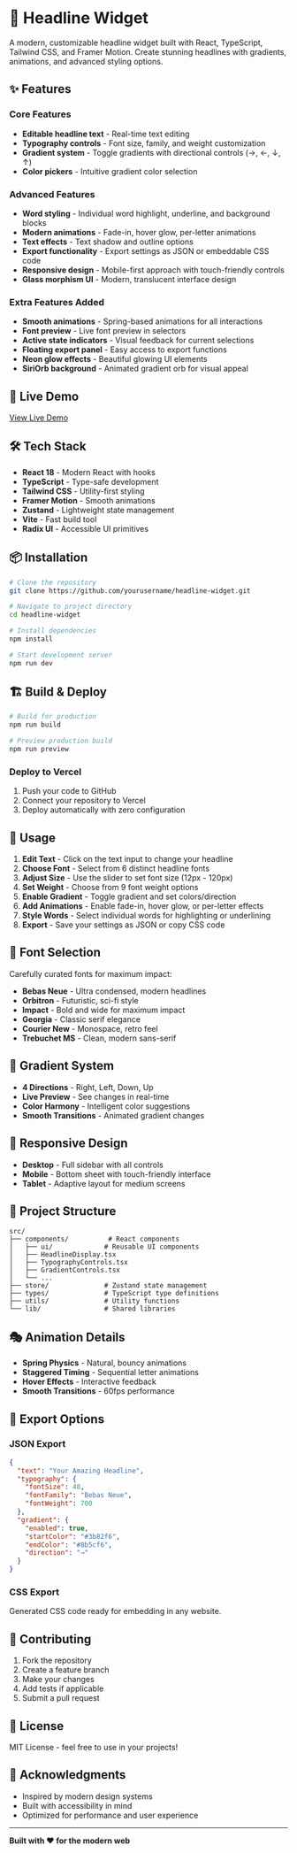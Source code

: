 # 🎨 Headline Widget

A modern, customizable headline widget built with React, TypeScript, Tailwind CSS, and Framer Motion. Create stunning headlines with gradients, animations, and advanced styling options.

## ✨ Features

### Core Features

- **Editable headline text** - Real-time text editing
- **Typography controls** - Font size, family, and weight customization
- **Gradient system** - Toggle gradients with directional controls (→, ←, ↓, ↑)
- **Color pickers** - Intuitive gradient color selection

### Advanced Features

- **Word styling** - Individual word highlight, underline, and background blocks
- **Modern animations** - Fade-in, hover glow, per-letter animations
- **Text effects** - Text shadow and outline options
- **Export functionality** - Export settings as JSON or embeddable CSS code
- **Responsive design** - Mobile-first approach with touch-friendly controls
- **Glass morphism UI** - Modern, translucent interface design

### Extra Features Added

- **Smooth animations** - Spring-based animations for all interactions
- **Font preview** - Live font preview in selectors
- **Active state indicators** - Visual feedback for current selections
- **Floating export panel** - Easy access to export functions
- **Neon glow effects** - Beautiful glowing UI elements
- **SiriOrb background** - Animated gradient orb for visual appeal

## 🚀 Live Demo

[View Live Demo](https://your-vercel-url.vercel.app)

## 🛠️ Tech Stack

- **React 18** - Modern React with hooks
- **TypeScript** - Type-safe development
- **Tailwind CSS** - Utility-first styling
- **Framer Motion** - Smooth animations
- **Zustand** - Lightweight state management
- **Vite** - Fast build tool
- **Radix UI** - Accessible UI primitives

## 📦 Installation

```bash
# Clone the repository
git clone https://github.com/yourusername/headline-widget.git

# Navigate to project directory
cd headline-widget

# Install dependencies
npm install

# Start development server
npm run dev
```

## 🏗️ Build & Deploy

```bash
# Build for production
npm run build

# Preview production build
npm run preview
```

### Deploy to Vercel

1. Push your code to GitHub
2. Connect your repository to Vercel
3. Deploy automatically with zero configuration

## 🎯 Usage

1. **Edit Text** - Click on the text input to change your headline
2. **Choose Font** - Select from 6 distinct headline fonts
3. **Adjust Size** - Use the slider to set font size (12px - 120px)
4. **Set Weight** - Choose from 9 font weight options
5. **Enable Gradient** - Toggle gradient and set colors/direction
6. **Add Animations** - Enable fade-in, hover glow, or per-letter effects
7. **Style Words** - Select individual words for highlighting or underlining
8. **Export** - Save your settings as JSON or copy CSS code

## 🎨 Font Selection

Carefully curated fonts for maximum impact:

- **Bebas Neue** - Ultra condensed, modern headlines
- **Orbitron** - Futuristic, sci-fi style
- **Impact** - Bold and wide for maximum impact
- **Georgia** - Classic serif elegance
- **Courier New** - Monospace, retro feel
- **Trebuchet MS** - Clean, modern sans-serif

## 🌈 Gradient System

- **4 Directions** - Right, Left, Down, Up
- **Live Preview** - See changes in real-time
- **Color Harmony** - Intelligent color suggestions
- **Smooth Transitions** - Animated gradient changes

## 📱 Responsive Design

- **Desktop** - Full sidebar with all controls
- **Mobile** - Bottom sheet with touch-friendly interface
- **Tablet** - Adaptive layout for medium screens

## 🔧 Project Structure

```
src/
├── components/          # React components
│   ├── ui/             # Reusable UI components
│   ├── HeadlineDisplay.tsx
│   ├── TypographyControls.tsx
│   ├── GradientControls.tsx
│   └── ...
├── store/              # Zustand state management
├── types/              # TypeScript type definitions
├── utils/              # Utility functions
└── lib/                # Shared libraries
```

## 🎭 Animation Details

- **Spring Physics** - Natural, bouncy animations
- **Staggered Timing** - Sequential letter animations
- **Hover Effects** - Interactive feedback
- **Smooth Transitions** - 60fps performance

## 💾 Export Options

### JSON Export

```json
{
  "text": "Your Amazing Headline",
  "typography": {
    "fontSize": 48,
    "fontFamily": "Bebas Neue",
    "fontWeight": 700
  },
  "gradient": {
    "enabled": true,
    "startColor": "#3b82f6",
    "endColor": "#8b5cf6",
    "direction": "→"
  }
}
```

### CSS Export

Generated CSS code ready for embedding in any website.

## 🤝 Contributing

1. Fork the repository
2. Create a feature branch
3. Make your changes
4. Add tests if applicable
5. Submit a pull request

## 📄 License

MIT License - feel free to use in your projects!

## 🙏 Acknowledgments

- Inspired by modern design systems
- Built with accessibility in mind
- Optimized for performance and user experience

---

**Built with ❤️ for the modern web**
